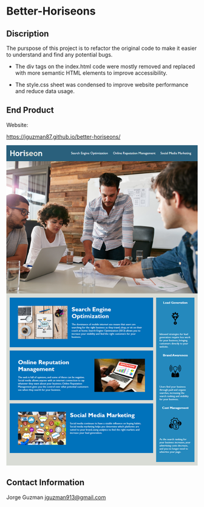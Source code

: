 # Better-Horiseons

## Discription

The purspose of this project is to refactor the original code to make it easier to understand and find any potential bugs.

* The div tags on the index.html code were mostly removed and replaced with more semantic HTML elements to improve accessibility.

* The style.css sheet was condensed to improve website performance and reduce data usage.

## End Product


Website:

https://jguzman87.github.io/better-horiseons/

![Horiseon site](image.png)

## Contact Information

Jorge Guzman
jguzman913@gmail.com
